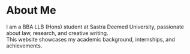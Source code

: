 # About Me

I am a BBA LLB (Hons) student at Sastra Deemed University, passionate about law, research, and creative writing.  
This website showcases my academic background, internships, and achievements.
